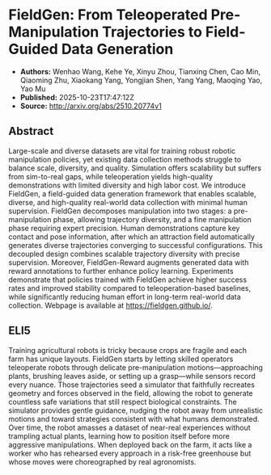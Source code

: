 # FieldGen: From Teleoperated Pre-Manipulation Trajectories to Field-Guided Data Generation

- **Authors:** Wenhao Wang, Kehe Ye, Xinyu Zhou, Tianxing Chen, Cao Min, Qiaoming Zhu, Xiaokang Yang, Yongjian Shen, Yang Yang, Maoqing Yao, Yao Mu
- **Published:** 2025-10-23T17:47:12Z
- **Source:** http://arxiv.org/abs/2510.20774v1

## Abstract
Large-scale and diverse datasets are vital for training robust robotic
manipulation policies, yet existing data collection methods struggle to balance
scale, diversity, and quality. Simulation offers scalability but suffers from
sim-to-real gaps, while teleoperation yields high-quality demonstrations with
limited diversity and high labor cost. We introduce FieldGen, a field-guided
data generation framework that enables scalable, diverse, and high-quality
real-world data collection with minimal human supervision. FieldGen decomposes
manipulation into two stages: a pre-manipulation phase, allowing trajectory
diversity, and a fine manipulation phase requiring expert precision. Human
demonstrations capture key contact and pose information, after which an
attraction field automatically generates diverse trajectories converging to
successful configurations. This decoupled design combines scalable trajectory
diversity with precise supervision. Moreover, FieldGen-Reward augments
generated data with reward annotations to further enhance policy learning.
Experiments demonstrate that policies trained with FieldGen achieve higher
success rates and improved stability compared to teleoperation-based baselines,
while significantly reducing human effort in long-term real-world data
collection. Webpage is available at https://fieldgen.github.io/.

## ELI5
Training agricultural robots is tricky because crops are fragile and each farm has unique layouts. FieldGen starts by letting skilled operators teleoperate robots through delicate pre-manipulation motions—approaching plants, brushing leaves aside, or setting up a grasp—while sensors record every nuance. Those trajectories seed a simulator that faithfully recreates geometry and forces observed in the field, allowing the robot to generate countless safe variations that still respect biological constraints. The simulator provides gentle guidance, nudging the robot away from unrealistic motions and toward strategies consistent with what humans demonstrated. Over time, the robot amasses a dataset of near-real experiences without trampling actual plants, learning how to position itself before more aggressive manipulations. When deployed back on the farm, it acts like a worker who has rehearsed every approach in a risk-free greenhouse but whose moves were choreographed by real agronomists.
